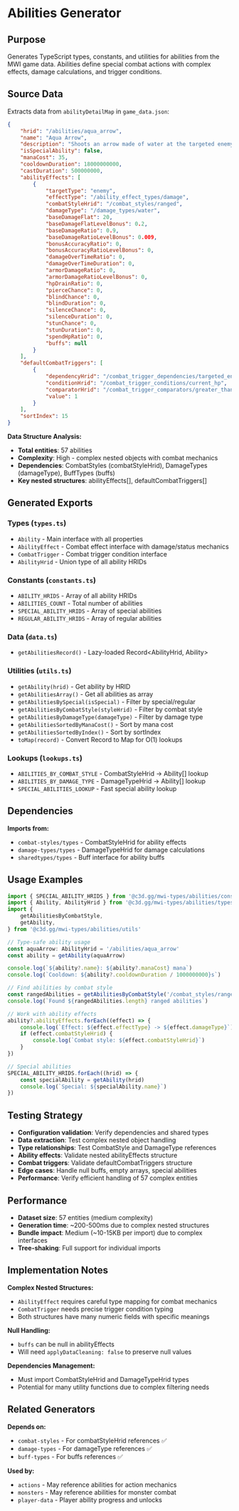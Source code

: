 # Abilities Generator

## Purpose

Generates TypeScript types, constants, and utilities for abilities from the MWI game data. Abilities define special combat actions with complex effects, damage calculations, and trigger conditions.

## Source Data

Extracts data from `abilityDetailMap` in `game_data.json`:

```json
{
	"hrid": "/abilities/aqua_arrow",
	"name": "Aqua Arrow",
	"description": "Shoots an arrow made of water at the targeted enemy",
	"isSpecialAbility": false,
	"manaCost": 35,
	"cooldownDuration": 18000000000,
	"castDuration": 500000000,
	"abilityEffects": [
		{
			"targetType": "enemy",
			"effectType": "/ability_effect_types/damage",
			"combatStyleHrid": "/combat_styles/ranged",
			"damageType": "/damage_types/water",
			"baseDamageFlat": 20,
			"baseDamageFlatLevelBonus": 0.2,
			"baseDamageRatio": 0.9,
			"baseDamageRatioLevelBonus": 0.009,
			"bonusAccuracyRatio": 0,
			"bonusAccuracyRatioLevelBonus": 0,
			"damageOverTimeRatio": 0,
			"damageOverTimeDuration": 0,
			"armorDamageRatio": 0,
			"armorDamageRatioLevelBonus": 0,
			"hpDrainRatio": 0,
			"pierceChance": 0,
			"blindChance": 0,
			"blindDuration": 0,
			"silenceChance": 0,
			"silenceDuration": 0,
			"stunChance": 0,
			"stunDuration": 0,
			"spendHpRatio": 0,
			"buffs": null
		}
	],
	"defaultCombatTriggers": [
		{
			"dependencyHrid": "/combat_trigger_dependencies/targeted_enemy",
			"conditionHrid": "/combat_trigger_conditions/current_hp",
			"comparatorHrid": "/combat_trigger_comparators/greater_than_equal",
			"value": 1
		}
	],
	"sortIndex": 15
}
```

**Data Structure Analysis:**

- **Total entities**: 57 abilities
- **Complexity**: High - complex nested objects with combat mechanics
- **Dependencies**: CombatStyles (combatStyleHrid), DamageTypes (damageType), BuffTypes (buffs)
- **Key nested structures**: abilityEffects[], defaultCombatTriggers[]

## Generated Exports

### Types (`types.ts`)

- `Ability` - Main interface with all properties
- `AbilityEffect` - Combat effect interface with damage/status mechanics
- `CombatTrigger` - Combat trigger condition interface
- `AbilityHrid` - Union type of all ability HRIDs

### Constants (`constants.ts`)

- `ABILITY_HRIDS` - Array of all ability HRIDs
- `ABILITIES_COUNT` - Total number of abilities
- `SPECIAL_ABILITY_HRIDS` - Array of special abilities
- `REGULAR_ABILITY_HRIDS` - Array of regular abilities

### Data (`data.ts`)

- `getAbilitiesRecord()` - Lazy-loaded Record&lt;AbilityHrid, Ability&gt;

### Utilities (`utils.ts`)

- `getAbility(hrid)` - Get ability by HRID
- `getAbilitiesArray()` - Get all abilities as array
- `getAbilitiesBySpecial(isSpecial)` - Filter by special/regular
- `getAbilitiesByCombatStyle(styleHrid)` - Filter by combat style
- `getAbilitiesByDamageType(damageType)` - Filter by damage type
- `getAbilitiesSortedByManaCost()` - Sort by mana cost
- `getAbilitiesSortedByIndex()` - Sort by sortIndex
- `toMap(record)` - Convert Record to Map for O(1) lookups

### Lookups (`lookups.ts`)

- `ABILITIES_BY_COMBAT_STYLE` - CombatStyleHrid → Ability[] lookup
- `ABILITIES_BY_DAMAGE_TYPE` - DamageTypeHrid → Ability[] lookup
- `SPECIAL_ABILITIES_LOOKUP` - Fast special ability lookup

## Dependencies

**Imports from:**

- `combat-styles/types` - CombatStyleHrid for ability effects
- `damage-types/types` - DamageTypeHrid for damage calculations
- `sharedtypes/types` - Buff interface for ability buffs

## Usage Examples

```typescript
import { SPECIAL_ABILITY_HRIDS } from '@c3d.gg/mwi-types/abilities/constants'
import { Ability, AbilityHrid } from '@c3d.gg/mwi-types/abilities/types'
import {
	getAbilitiesByCombatStyle,
	getAbility,
} from '@c3d.gg/mwi-types/abilities/utils'

// Type-safe ability usage
const aquaArrow: AbilityHrid = '/abilities/aqua_arrow'
const ability = getAbility(aquaArrow)

console.log(`${ability?.name}: ${ability?.manaCost} mana`)
console.log(`Cooldown: ${ability?.cooldownDuration / 1000000000}s`)

// Find abilities by combat style
const rangedAbilities = getAbilitiesByCombatStyle('/combat_styles/ranged')
console.log(`Found ${rangedAbilities.length} ranged abilities`)

// Work with ability effects
ability?.abilityEffects.forEach((effect) => {
	console.log(`Effect: ${effect.effectType} -> ${effect.damageType}`)
	if (effect.combatStyleHrid) {
		console.log(`Combat style: ${effect.combatStyleHrid}`)
	}
})

// Special abilities
SPECIAL_ABILITY_HRIDS.forEach((hrid) => {
	const specialAbility = getAbility(hrid)
	console.log(`Special: ${specialAbility.name}`)
})
```

## Testing Strategy

- **Configuration validation**: Verify dependencies and shared types
- **Data extraction**: Test complex nested object handling
- **Type relationships**: Test CombatStyle and DamageType references
- **Ability effects**: Validate nested abilityEffects structure
- **Combat triggers**: Validate defaultCombatTriggers structure
- **Edge cases**: Handle null buffs, empty arrays, special abilities
- **Performance**: Verify efficient handling of 57 complex entities

## Performance

- **Dataset size**: 57 entities (medium complexity)
- **Generation time**: ~200-500ms due to complex nested structures
- **Bundle impact**: Medium (~10-15KB per import) due to complex interfaces
- **Tree-shaking**: Full support for individual imports

## Implementation Notes

**Complex Nested Structures:**

- `AbilityEffect` requires careful type mapping for combat mechanics
- `CombatTrigger` needs precise trigger condition typing
- Both structures have many numeric fields with specific meanings

**Null Handling:**

- `buffs` can be null in abilityEffects
- Will need `applyDataCleaning: false` to preserve null values

**Dependencies Management:**

- Must import CombatStyleHrid and DamageTypeHrid types
- Potential for many utility functions due to complex filtering needs

## Related Generators

**Depends on:**

- `combat-styles` - For combatStyleHrid references ✅
- `damage-types` - For damageType references ✅
- `buff-types` - For buffs references ✅

**Used by:**

- `actions` - May reference abilities for action mechanics
- `monsters` - May reference abilities for monster combat
- `player-data` - Player ability progress and unlocks
